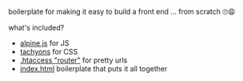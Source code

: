 boilerplate for making it easy to build a front end ... from scratch 🙄😩

what's included?
- [alpine.js](https://github.com/alpinejs/alpine) for JS
- [tachyons](https://tachyons.io/) for CSS
- [.htaccess "router"](https://gitlab.com/hxgf/scratch/-/blob/master/.htaccess) for pretty urls
- [index.html](https://gitlab.com/hxgf/scratch/-/blob/master/index.html) boilerplate that puts it all together